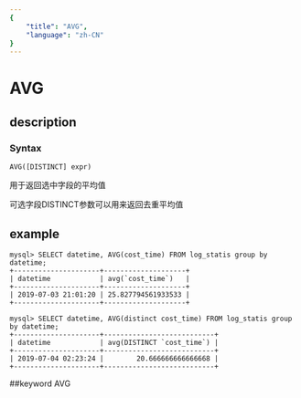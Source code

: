 ```yaml
---
{
    "title": "AVG",
    "language": "zh-CN"
}
---
```


# AVG
## description
### Syntax

`AVG([DISTINCT] expr)`


用于返回选中字段的平均值

可选字段DISTINCT参数可以用来返回去重平均值

## example

```
mysql> SELECT datetime, AVG(cost_time) FROM log_statis group by datetime;
+---------------------+--------------------+
| datetime            | avg(`cost_time`)   |
+---------------------+--------------------+
| 2019-07-03 21:01:20 | 25.827794561933533 |
+---------------------+--------------------+

mysql> SELECT datetime, AVG(distinct cost_time) FROM log_statis group by datetime;
+---------------------+---------------------------+
| datetime            | avg(DISTINCT `cost_time`) |
+---------------------+---------------------------+
| 2019-07-04 02:23:24 |        20.666666666666668 |
+---------------------+---------------------------+

```
##keyword
AVG
